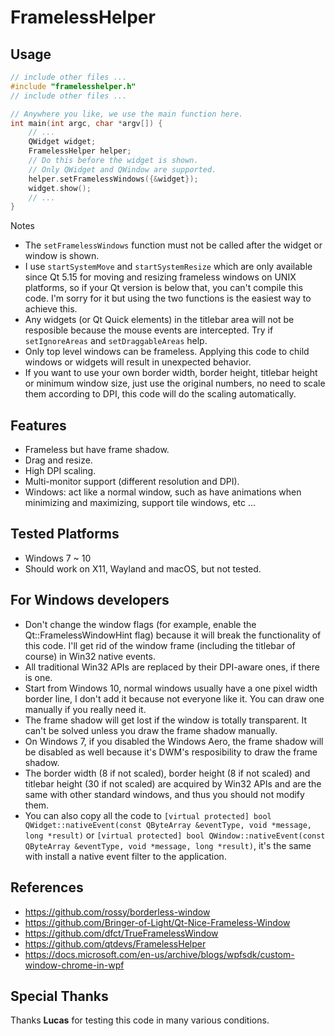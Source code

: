 # FramelessHelper

## Usage

```cpp
// include other files ...
#include "framelesshelper.h"
// include other files ...

// Anywhere you like, we use the main function here.
int main(int argc, char *argv[]) {
    // ...
    QWidget widget;
    FramelessHelper helper;
    // Do this before the widget is shown.
    // Only QWidget and QWindow are supported.
    helper.setFramelessWindows({&widget});
    widget.show();
    // ...
}
```

Notes

- The `setFramelessWindows` function must not be called after the widget or window is shown.
- I use `startSystemMove` and `startSystemResize` which are only available since Qt 5.15 for moving and resizing frameless windows on UNIX platforms, so if your Qt version is below that, you can't compile this code. I'm sorry for it but using the two functions is the easiest way to achieve this.
- Any widgets (or Qt Quick elements) in the titlebar area will not be resposible because the mouse events are intercepted. Try if `setIgnoreAreas` and `setDraggableAreas` help.
- Only top level windows can be frameless. Applying this code to child windows or widgets will result in unexpected behavior.
- If you want to use your own border width, border height, titlebar height or minimum window size, just use the original numbers, no need to scale them according to DPI, this code will do the scaling automatically.

## Features

- Frameless but have frame shadow.
- Drag and resize.
- High DPI scaling.
- Multi-monitor support (different resolution and DPI).
- Windows: act like a normal window, such as have animations when minimizing and maximizing, support tile windows, etc ...

## Tested Platforms

- Windows 7 ~ 10
- Should work on X11, Wayland and macOS, but not tested.

## For Windows developers

- Don't change the window flags (for example, enable the Qt::FramelessWindowHint flag) because it will break the functionality of this code. I'll get rid of the window frame (including the titlebar of course) in Win32 native events.
- All traditional Win32 APIs are replaced by their DPI-aware ones, if there is one.
- Start from Windows 10, normal windows usually have a one pixel width border line, I don't add it because not everyone like it. You can draw one manually if you really need it.
- The frame shadow will get lost if the window is totally transparent. It can't be solved unless you draw the frame shadow manually.
- On Windows 7, if you disabled the Windows Aero, the frame shadow will be disabled as well because it's DWM's resposibility to draw the frame shadow.
- The border width (8 if not scaled), border height (8 if not scaled) and titlebar height (30 if not scaled) are acquired by Win32 APIs and are the same with other standard windows, and thus you should not modify them.
- You can also copy all the code to `[virtual protected] bool QWidget::nativeEvent(const QByteArray &eventType, void *message, long *result)` or `[virtual protected] bool QWindow::nativeEvent(const QByteArray &eventType, void *message, long *result)`, it's the same with install a native event filter to the application.

## References

- <https://github.com/rossy/borderless-window>
- <https://github.com/Bringer-of-Light/Qt-Nice-Frameless-Window>
- <https://github.com/dfct/TrueFramelessWindow>
- <https://github.com/qtdevs/FramelessHelper>
- <https://docs.microsoft.com/en-us/archive/blogs/wpfsdk/custom-window-chrome-in-wpf>

## Special Thanks

Thanks **Lucas** for testing this code in many various conditions.
